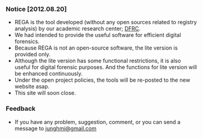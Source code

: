 ### Notice [2012.08.20] ###

  * REGA is the tool developed (without any open sources related to registry analysis) by our academic research center; [DFRC](http://forensic.korea.ac.kr).
  * We had intended to provide the useful software for efficient digital forensics.
  * Because REGA is not an open-source software, the lite version is provided only.
  * Although the lite version has some functional restrictions, it is also useful for digital forensic purposes. And the functions for lite version will be enhanced continuously.
  * Under the open project policies, the tools will be re-posted to the new website asap.
  * This site will soon close.

### Feedback ###
  * If you have any problem, suggestion, comment, or you can send a message to [junghmi@gmail.com](mailto:junghmi@gmail.com)